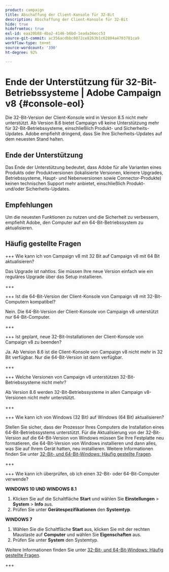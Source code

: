 ```yaml
---
product: campaign
title: Abschaffung der Client-Konsole für 32-Bit
description: Abschaffung der Client-Konsole für 32-Bit
hide: true
hidefromtoc: true
exl-id: eaa20b88-4ba2-4146-b6bd-1eada34ecc53
source-git-commit: ac356acdbbc8072ce8263b1c62804a4703781ca9
workflow-type: tm+mt
source-wordcount: '390'
ht-degree: 92%

---
```


# Ende der Unterstützung für 32-Bit-Betriebssysteme | Adobe Campaign v8 {#console-eol}

Die 32-Bit-Version der Client-Konsole wird in Version 8.5 nicht mehr unterstützt. Ab Version 8.6 bietet Campaign v8 keine Unterstützung mehr für 32-Bit-Betriebssysteme, einschließlich Produkt- und Sicherheits-Updates. Adobe empfiehlt dringend, dass Sie Ihre Sicherheits-Updates auf dem neuesten Stand halten.

## Ende der Unterstützung

Das Ende der Unterstützung bedeutet, dass Adobe für alle Varianten eines Produkts oder Produktversionen (lokalisierte Versionen, kleinere Upgrades, Betriebssysteme, Haupt- und Nebenversionen sowie Connector-Produkte) keinen technischen Support mehr anbietet, einschließlich Produkt- und/oder Sicherheits-Updates.

## Empfehlungen

Um die neuesten Funktionen zu nutzen und die Sicherheit zu verbessern, empfiehlt Adobe, den Computer auf ein 64-Bit-Betriebssystem zu aktualisieren.

## Häufig gestellte Fragen

+++ Wie kann ich von Campaign v8 mit 32 Bit auf Campaign v8 mit 64 Bit aktualisieren?

Das Upgrade ist nahtlos. Sie müssen Ihre neue Version einfach wie ein reguläres Upgrade über das Setup installieren.

+++

+++ Ist die 64-Bit-Version der Client-Konsole von Campaign v8 mit 32-Bit-Computern kompatibel?

Nein. Die 64-Bit-Version der Client-Konsole von Campaign v8 unterstützt nur 64-Bit-Computer.

+++

+++ Ist geplant, neue 32-Bit-Installationen der Client-Konsole von Campaign v8 zu beenden?

Ja. Ab Version 8.6 ist die Client-Konsole von Campaign v8 nicht mehr in 32 Bit verfügbar. Nur die 64-Bit-Version ist dann verfügbar.

+++

+++ Welche Versionen von Campaign v8 unterstützen 32-Bit-Betriebssysteme nicht mehr?

Ab Version 8.6 werden 32-Bit-Betriebssysteme in allen Campaign v8-Versionen nicht mehr unterstützt.

+++

+++ Wie kann ich von Windows (32 Bit) auf Windows (64 Bit) aktualisieren?

Stellen Sie sicher, dass der Prozessor Ihres Computers die Installation eines 64-Bit-Betriebssystems unterstützt. Für die Aktualisierung von der 32-Bit-Version auf die 64-Bit-Version von Windows müssen Sie Ihre Festplatte neu formatieren, die 64-Bit-Version von Windows installieren und dann alles, was Sie auf Ihrem Gerät hatten, neu installieren. Weitere Informationen finden Sie unter [32-Bit- und 64-Bit-Windows: Häufig gestellte Fragen](https://support.microsoft.com/de-de/windows/32-bit-and-64-bit-windows-frequently-asked-questions-c6ca9541-8dce-4d48-0415-94a3faa2e13d).

+++

+++ Wie kann ich überprüfen, ob ich einen 32-Bit- oder 64-Bit-Computer verwende?

**WINDOWS 10 UND WINDOWS 8.1**

1. Klicken Sie auf die Schaltfläche **Start** und wählen Sie **Einstellungen** > **System** > **Info** aus.
1. Prüfen Sie unter **Gerätespezifikationen** den **Systemtyp**.

**WINDOWS 7**
1. Wählen Sie die Schaltfläche **Start** aus, klicken Sie mit der rechten Maustaste auf **Computer** und wählen Sie **Eigenschaften** aus.
1. Prüfen Sie unter **System** den Systemtyp.

Weitere Informationen finden Sie unter [32-Bit- und 64-Bit-Windows: Häufig gestellte Fragen](https://support.microsoft.com/de-de/windows/32-bit-and-64-bit-windows-frequently-asked-questions-c6ca9541-8dce-4d48-0415-94a3faa2e13d).

+++
